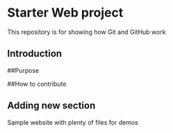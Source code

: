 # Starter Web project

This repository is for showing how Git and GitHub work

## Introduction


##Purpose


##How to contribute

## Adding new section

Sample website with plenty of files for demos